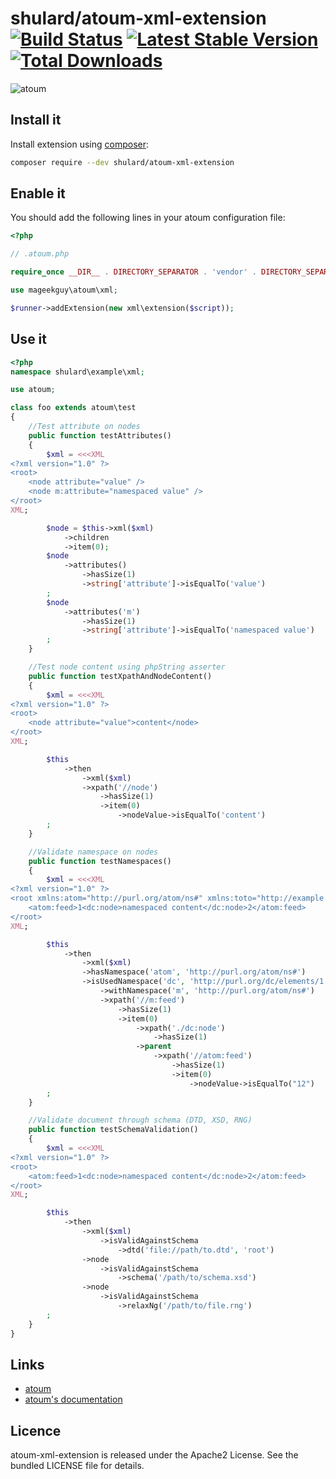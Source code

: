 # shulard/atoum-xml-extension [![Build Status](https://travis-ci.org/shulard/atoum-xml-extension.svg?branch=master)](https://travis-ci.org/shulard/atoum-xml-extension) [![Latest Stable Version](https://img.shields.io/packagist/v/shulard/atoum-xml-extension.svg)](https://packagist.org/packages/shulard/atoum-xml-extension) [![Total Downloads](https://img.shields.io/packagist/dm/shulard/atoum-xml-extension.svg)](https://packagist.org/packages/shulard/atoum-xml-extension)

![atoum](http://atoum.org/images/logo/atoum.png)

## Install it

Install extension using [composer](https://getcomposer.org):

```bash
composer require --dev shulard/atoum-xml-extension
```

## Enable it

You should add the following lines in your atoum configuration file:

```php
<?php

// .atoum.php

require_once __DIR__ . DIRECTORY_SEPARATOR . 'vendor' . DIRECTORY_SEPARATOR . 'autoload.php';

use mageekguy\atoum\xml;

$runner->addExtension(new xml\extension($script));
```

## Use it

```php
<?php
namespace shulard\example\xml;

use atoum;

class foo extends atoum\test
{
    //Test attribute on nodes
    public function testAttributes()
    {
        $xml = <<<XML
<?xml version="1.0" ?>
<root>
    <node attribute="value" />
    <node m:attribute="namespaced value" />
</root>
XML;

        $node = $this->xml($xml)
            ->children
            ->item(0);
        $node
            ->attributes()
                ->hasSize(1)
                ->string['attribute']->isEqualTo('value')
        ;
        $node
            ->attributes('m')
                ->hasSize(1)
                ->string['attribute']->isEqualTo('namespaced value')
        ;
    }

    //Test node content using phpString asserter
    public function testXpathAndNodeContent()
    {
        $xml = <<<XML
<?xml version="1.0" ?>
<root>
    <node attribute="value">content</node>
</root>
XML;

        $this
            ->then
                ->xml($xml)
                ->xpath('//node')
                    ->hasSize(1)
                    ->item(0)
                        ->nodeValue->isEqualTo('content')
        ;
    }

    //Validate namespace on nodes
    public function testNamespaces()
    {
        $xml = <<<XML
<?xml version="1.0" ?>
<root xmlns:atom="http://purl.org/atom/ns#" xmlns:toto="http://example.com" xmlns:dc="http://purl.org/dc/elements/1.1/">
    <atom:feed>1<dc:node>namespaced content</dc:node>2</atom:feed>
</root>
XML;

        $this
            ->then
                ->xml($xml)
                ->hasNamespace('atom', 'http://purl.org/atom/ns#')
                ->isUsedNamespace('dc', 'http://purl.org/dc/elements/1.1/')
                    ->withNamespace('m', 'http://purl.org/atom/ns#')
                    ->xpath('//m:feed')
                        ->hasSize(1)
                        ->item(0)
                            ->xpath('./dc:node')
                                ->hasSize(1)
                            ->parent
                                ->xpath('//atom:feed')
                                    ->hasSize(1)
                                    ->item(0)
                                        ->nodeValue->isEqualTo("12")
        ;
    }

    //Validate document through schema (DTD, XSD, RNG)
    public function testSchemaValidation()
    {
        $xml = <<<XML
<?xml version="1.0" ?>
<root>
    <atom:feed>1<dc:node>namespaced content</dc:node>2</atom:feed>
</root>
XML;

        $this
            ->then
                ->xml($xml)
                    ->isValidAgainstSchema
                        ->dtd('file://path/to.dtd', 'root')
                ->node
                    ->isValidAgainstSchema
                        ->schema('/path/to/schema.xsd')
                ->node
                    ->isValidAgainstSchema
                        ->relaxNg('/path/to/file.rng')
        ;
    }
}
```

## Links

* [atoum](http://atoum.org)
* [atoum's documentation](http://docs.atoum.org)

## Licence

atoum-xml-extension is released under the Apache2 License. See the bundled LICENSE file for details.
